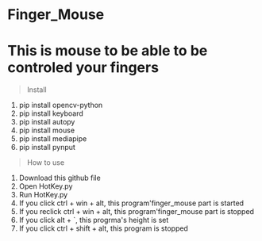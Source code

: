 # Finger_Mouse
# This is mouse to be able to be controled your fingers

>Install
1. pip install opencv-python
2. pip install keyboard
3. pip install autopy
4. pip install mouse
5. pip install mediapipe
6. pip install pynput

>How to use
1. Download this github file
2. Open HotKey.py
3. Run HotKey.py
4. If you click ctrl + win + alt, this program'finger_mouse part is started
5. If you reclick ctrl + win + alt, this program'finger_mouse part is stopped
6. If you click alt + `, this progrma's height is set
7. If you click ctrl + shift + alt, this program is stopped
